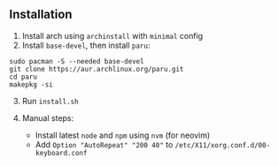 ## Installation

1. Install arch using `archinstall` with `minimal` config
2. Install `base-devel`, then install `paru`:

```
sudo pacman -S --needed base-devel
git clone https://aur.archlinux.org/paru.git
cd paru
makepkg -si
```

3. Run `install.sh`
4. Manual steps:

    - Install latest `node` and `npm` using `nvm` (for neovim)
    - Add `Option "AutoRepeat" "200 40"` to `/etc/X11/xorg.conf.d/00-keyboard.conf`
